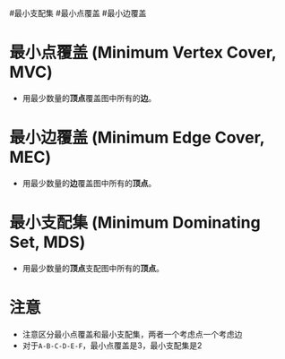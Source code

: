 #最小支配集 #最小点覆盖 #最小边覆盖
# 最小点覆盖 (Minimum Vertex Cover, MVC)
- 用最少数量的**顶点**覆盖图中所有的**边**。
# 最小边覆盖 (Minimum Edge Cover, MEC)
-  用最少数量的**边**覆盖图中所有的**顶点**。
# 最小支配集 (Minimum Dominating Set, MDS)
- 用最少数量的**顶点**支配图中所有的**顶点**。
# 注意
- 注意区分最小点覆盖和最小支配集，两者一个考虑点一个考虑边
- 对于`A-B-C-D-E-F`，最小点覆盖是3，最小支配集是2